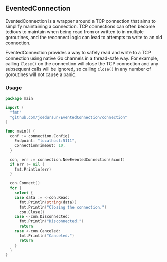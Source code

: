 ## EventedConnection

EventedConnection is a wrapper around a TCP connection that aims to simplify maintaining a connection.
TCP connections can often become tedious to maintain when being read from or written to in multiple
goroutines, and the reconnect logic can lead to attempts to write to an old connection.

EventedConnection provides a way to safely read and write to a TCP connection using native Go channels
in a thread-safe way. For example, calling `Close()` on the connection will close the TCP connection
and any subsequent calls will be ignored, so calling `Close()` in any number of goroutines will not
cause a panic.

### Usage

```go
package main

import (
  "fmt"
  "github.com/joedursun/EventedConnection/connection"
)

func main() {
  conf := connection.Config{
    Endpoint: "localhost:5111",
    ConnectionTimeout: 10,
  }

  con, err := connection.NewEventedConnection(&conf)
  if err != nil {
    fmt.Println(err)
  }

  con.Connect()
  for {
    select {
    case data := <-con.Read:
      fmt.Println(string(data))
      fmt.Println("Closing the connection.")
      con.Close()
    case <-con.Disconnected:
      fmt.Println("Disconnected.")
      return
    case <-con.Canceled:
      fmt.Println("Canceled.")
      return
    }
  }
}
```
